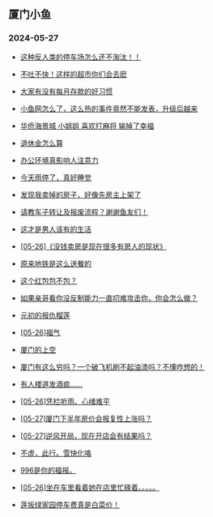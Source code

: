## 厦门小鱼 
### 2024-05-27

+ [这种反人类的停车场怎么还不淘汰！！](http://bbs.xmfish.com/read-htm-tid-18195808.html)

+ [不吐不快！这样的超市你们会去麽](http://bbs.xmfish.com/read-htm-tid-18195807.html)

+ [大家有没有每月存款的好习惯](http://bbs.xmfish.com/read-htm-tid-18195848.html)

+ [小鱼网怎么了，这么热的事件竟然不能发表，升级后越来](http://bbs.xmfish.com/read-htm-tid-18195939.html)

+ [华侨海景城 小姐姐 喜欢打麻将  输掉了幸福](http://bbs.xmfish.com/read-htm-tid-18195960.html)

+ [退休金怎么算](http://bbs.xmfish.com/read-htm-tid-18195767.html)

+ [办公环境真影响人注意力](http://bbs.xmfish.com/read-htm-tid-18195915.html)

+ [今天雨停了，真好睡觉](http://bbs.xmfish.com/read-htm-tid-18195773.html)

+ [发现我卖掉的房子，好像先房主上架了](http://bbs.xmfish.com/read-htm-tid-18196019.html)

+ [请教车子转让及报废流程？谢谢鱼友们！](http://bbs.xmfish.com/read-htm-tid-18195822.html)

+ [这才是男人该有的生活](http://bbs.xmfish.com/read-htm-tid-18196050.html)

+ [[05-26]《没钱卖房是现在很多有房人的现状》](http://bbs.xmfish.com/read-htm-tid-18195910.html)

+ [原来地铁是这么送餐的](http://bbs.xmfish.com/read-htm-tid-18196008.html)

+ [这个红包包不包？](http://bbs.xmfish.com/read-htm-tid-18196036.html)

+ [如果亲哥看你没反制能力一直叨难攻击你，你会怎么做？](http://bbs.xmfish.com/read-htm-tid-18196007.html)

+ [元初的报仇榴莲](http://bbs.xmfish.com/read-htm-tid-18196133.html)

+ [[05-26]福气](http://bbs.xmfish.com/read-htm-tid-18195957.html)

+ [厦门的上空](http://bbs.xmfish.com/read-htm-tid-18196064.html)

+ [厦门有这么穷吗？一个破飞机刷不起油漆吗？不懂咋想的！](http://bbs.xmfish.com/read-htm-tid-18196185.html)

+ [有人楼道发酒疯……](http://bbs.xmfish.com/read-htm-tid-18196127.html)

+ [[05-26]凭栏听雨、心绪难平](http://bbs.xmfish.com/read-htm-tid-18196029.html)

+ [[05-27]厦门下半年房价会报复性上涨吗？](http://bbs.xmfish.com/read-htm-tid-18196229.html)

+ [[05-27]逆风开局，现在开店会有结果吗？](http://bbs.xmfish.com/read-htm-tid-18196137.html)

+ [不虚，此行。雪快化咯](http://bbs.xmfish.com/read-htm-tid-18196188.html)

+ [996是你的福报。](http://bbs.xmfish.com/read-htm-tid-18196088.html)

+ [[05-26]坐在车里看着她在店里忙碌着。。。。。](http://bbs.xmfish.com/read-htm-tid-18196085.html)

+ [莲坂绿家园停车费真是白菜价！](http://bbs.xmfish.com/read-htm-tid-18196366.html)

